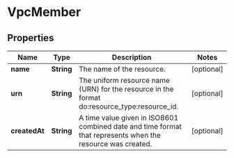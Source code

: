 

# VpcMember


## Properties

| Name | Type | Description | Notes |
|------------ | ------------- | ------------- | -------------|
|**name** | **String** | The name of the resource. |  [optional] |
|**urn** | **String** | The uniform resource name (URN) for the resource in the format do:resource_type:resource_id. |  [optional] |
|**createdAt** | **String** | A time value given in ISO8601 combined date and time format that represents when the resource was created. |  [optional] |



